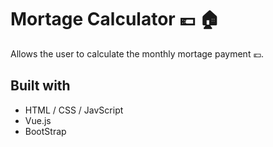 # Mortage Calculator :euro: :house:

Allows the user to calculate the monthly mortage payment :euro:.

## Built with

- HTML / CSS / JavScript
- Vue.js
- BootStrap

